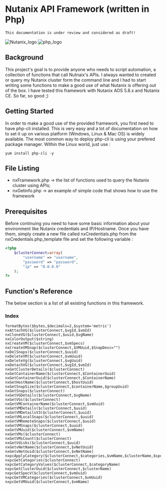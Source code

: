 # Nutanix API Framework (written in Php)

```
This documentation is under review and considered as draft!
```
![Nutanix_logo](https://www.imperial.ac.uk/ImageCropToolT4/imageTool/uploaded-images/Logo_Nutanix--tojpeg_1475446675071_x2.jpg)                           ![php_logo](https://d1yjjnpx0p53s8.cloudfront.net/styles/logo-thumbnail/s3/062015/php_0.png?itok=W6WL-Rbh)

## Background

This project's goal is to provide anyone who needs to script automation, a collection of functions that call Nutnaix's APIs. I always wanted to created or query my Nutanix cluster form the command line and I had to start writing some functions to make a good use of what Nutanix is offering out of the box. I have tested this framework with Nutanix AOS 5.8.x and Nutanix CE. So far, so good ;)

## Getting Started

In order to make a good use of the provided framework, you first need to have php-cli installed. This is very easy and a lot of documentation on how to set it up on various platform (Windows, Linux & Mac OS) is widely available. The most common way to deploy php-cli is using your prefered package manager. Within the Linux world, just use : 
```
yum install php-cli -y
````

## File Listing

* nxFramework.php -> the list of functions used to query the Nutanix cluster using APIs;
* nxGetinfo.php -> an example of simple code that shows how to use the framework

## Prerequisites

Before continuing you need to have some basic information about your environment like Nutanix credentials and IP/Hostname. Once you have them, simply create a new file called nxCredentials.php from the nxCredentials.php_template file and set the following variable : 

```php 
<?php
	$clusterConnect=array(
		"username" => "username",
		"password" => "password",
		"ip" => "0.0.0.0"
	);
?>
```

## Function's Reference

The below section is a list of all existing functions in this framework.

### Index
````
formatBytes($bytes,$decimals=2,$system='metric')
nxAttachVG($clusterConnect,$vgId,$vmId)
nxCloneVG($clusterConnect,$uuid,$vgName)
nxColorOutput($string)
nxCreateVM($clusterConnect,$vmSpecs)
nxCreateVMSnap($clusterConnect,$VMUuid,$SnapDesc="")
nxDelSnaps($clusterConnect,$uuid)
nxDeleteVM($clusterConnect,$vmUuid)
nxDeleteVg($clusterConnect,$vgUuid)
nxDetachVG($clusterConnect,$vgId,$vmId)
nxGetClusterDetails($clusterConnect)
nxGetContainerName($clusterConnect,$ContainerUuid)
nxGetContainerUuid($clusterConnect,$ContainerName)
nxGetHostName($clusterConnect,$hostUuid)
nxGetSnapSize($clusterConnect,$containerName,$groupUuid)
nxGetSnaps($clusterConnect)
nxGetVGDetails($clusterConnect,$vgName)
nxGetVGs($clusterConnect)
nxGetVMContainerName($clusterConnect,$vmUuid)
nxGetVMDetails($clusterConnect,$uuid)
nxGetVMDetailsV3($clusterConnect,$uuid)
nxGetVMLocalSnaps($clusterConnect,$uuid)
nxGetVMRemoteSnaps($clusterConnect,$uuid)
nxGetVMSnaps($clusterConnect,$uuid)
nxGetVMUuid($clusterConnect,$vmName)
nxGetVMs($clusterConnect)
nxGetVMsCount($clusterConnect)
nxGetVdisks($clusterConnect,$uuid)
nxGetvNetName($clusterConnect,$vNetUuid)
nxGetvNetUuid($clusterConnect,$vNetName)
nxpcApplyCategory($clusterConnect,$categories,$vmName,$clusterName,$specV)
nxpcGetCategories($clusterConnect)
nxpcGetCategoryValues($clusterConnect,$categoryName)
nxpcGetClusterUuid($clusterConnect,$clusterName)
nxpcGetSpecV($clusterConnect,$vmUuid)
nxpcGetVMCategories($clusterConnect,$vmUuid)
nxpcGetVMUuid($clusterConnect,$vmName)
````


